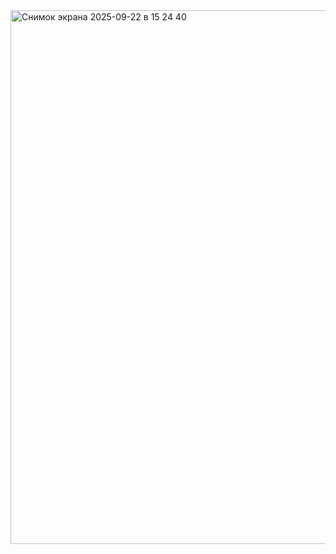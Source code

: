 <img width="1440" height="854" alt="Снимок экрана 2025-09-22 в 15 24 40" src="https://github.com/user-attachments/assets/40986252-d267-47db-a680-d516a29d26d8" />


